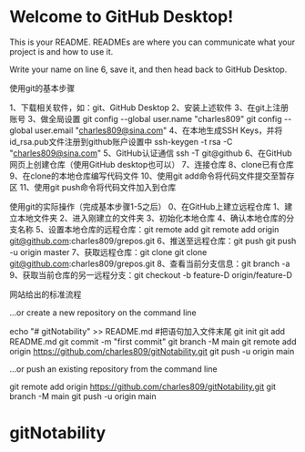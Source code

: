 # Welcome to GitHub Desktop!

This is your README. READMEs are where you can communicate what your project is and how to use it.

Write your name on line 6, save it, and then head back to GitHub Desktop.

使用git的基本步骤

1、下载相关软件，如：git、GitHub Desktop
2、安装上述软件
3、在git上注册账号
3、做全局设置
	git config --global user.name "charles809"
	git config --global user.email "charles809@sina.com"
4、在本地生成SSH Keys，并将id_rsa.pub文件注册到github账户设置中
	ssh-keygen -t rsa -C "charles809@sina.com"
5、GitHub认证通信
	ssh -T git@github
6、在GitHub网页上创建仓库（使用GitHub desktop也可以）
7、连接仓库
8、clone已有仓库
9、在clone的本地仓库编写代码文件
10、使用git add命令将代码文件提交至暂存区
11、使用git push命令将代码文件加入到仓库

使用git的实际操作（完成基本步骤1-5之后）
0、在GitHub上建立远程仓库
1、建立本地文件夹
2、进入刚建立的文件夹
3、初始化本地仓库
4、确认本地仓库的分支名称
5、设置本地仓库的远程仓库：git remote add
	git remote add origin git@github.com:charles809/grepos.git
6、推送至远程仓库：git push
	git push -u origin master
7、获取远程仓库：git clone
	git clone git@github.com:charles809/grepos.git
8、查看当前分支信息：git branch -a
9、获取当前仓库的另一远程分支：git checkout -b feature-D origin/feature-D

网站给出的标准流程

…or create a new repository on the command line

echo "# gitNotability" >> README.md #把语句加入文件末尾
git init
git add README.md
git commit -m "first commit"
git branch -M main
git remote add origin https://github.com/charles809/gitNotability.git
git push -u origin main


…or push an existing repository from the command line

git remote add origin https://github.com/charles809/gitNotability.git
git branch -M main
git push -u origin main

# gitNotability



